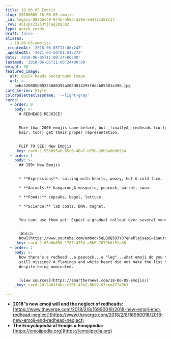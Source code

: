 ```yaml
---
title: 18.06.05 Emojis
slug: 20180605-18-06-05-emojis
_id: legacy-082dac49-9745-468d-a39e-ea4721d88c37
_rev: 45Isps23253Yjlaq28QCB2
type: quick_reads
draft: false
aliases:
  - 18-06-05-emojis/
_createdAt: '2018-06-05T11:00:24Z'
_updatedAt: '2021-03-26T01:01:27Z'
date: '2018-06-05T11:00:24+00:00'
lastmod: '2018-06-05T11:00:24+00:00'
weight: 50
featured_image:
  alt: Quick Reads background image
  url: >-
    bebc520885b092248d0394a208d814295fdecb85501x396.jpg
card_series: Style
colorpaletteclassname: '--light-gray'
cards:
  - order: 0
    body: >-
      # REDHEADS REJOICE!


      More than 2000 emojis came before, but _finallyA_ redheads (curly & white
      hair, too!) get their proper representation.


      FLIP TO SEE: New Emojis
    _key: card-1-553d95a0-b5c6-46a7-b79b-2db8a86d0924
  - order: 1
    body: >-
      ## 150+ New Emojis


      * **Expressions**: smiling with hearts, woozy, hot & cold face.

      * **Animals:** kangaroo,A mosquito, peacock, parrot, swan.

      * **Foods:** cupcake, bagel, lettuce.

      * **Science:** lab coats, DNA, magnet.


      You cant use them yet! Expect a gradual rollout over several months.


      [Watch
      Now](https://www.youtube.com/embed/5qLDBQ583Y8?enablejsapi=1&autoplay=1&rel=0)
    _key: card-2-65ddb090-1787-475d-a5b6-7679b8f5fa88
  - order: 2
    body: >-
      Now there's a redhead...a peacock...a "leg"...what emoji do you think is
      still missing? A flamingo and white heart did not make the list this time,
      despite being nominated.


      [view sources](https://smarthernews.com/18-06-05-emojis/)
    _key: card-10-5a83fdbc-c70f-45e2-8b92-67cee877a063

---
```

* **2018”s new emoji will end the neglect of redheads:**  
[https://www.theverge.com/2018/2/8/16990018/2018-new-emoji-end-redhead-neglect](https://www.theverge.com/2018/2/8/16990018/2018-new-emoji-end-redhead-neglect)
* **The Encyclopedia of Emojis = Emojipedia:**  
[https://emojipedia.org](https://emojipedia.org)